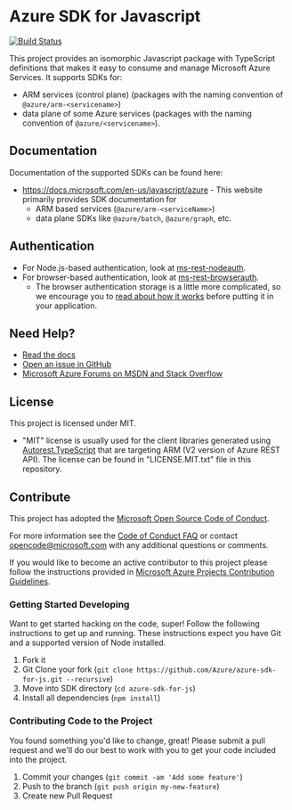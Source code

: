 # Azure SDK for Javascript

[![Build Status](https://dev.azure.com/azure-public/adx/_apis/build/status/public.Azure.azure-sdk-for-js)](https://dev.azure.com/azure-public/adx/_build/latest?definitionId=2)

This project provides an isomorphic Javascript package with TypeScript definitions that makes it easy to consume and manage
Microsoft Azure Services.
It supports SDKs for:
- ARM services (control plane) (packages with the naming convention of `@azure/arm-<servicename>`)
- data plane of some Azure services (packages with the naming convention of `@azure/<servicename>`).

## Documentation

Documentation of the supported SDKs can be found here:
- https://docs.microsoft.com/en-us/javascript/azure - This website primarily provides SDK documentation for
  - ARM based services (`@azure/arm-<serviceName>`)
  - data plane SDKs like `@azure/batch`, `@azure/graph`, etc.
  
## Authentication
- For Node.js-based authentication, look at [ms-rest-nodeauth](https://npmjs.com/package/ms-rest-nodeauth).
- For browser-based authentication, look at [ms-rest-browserauth](https://npmjs.com/package/ms-rest-browserauth).
  - The browser authentication storage is a little more complicated, so we encourage you to [read about how it works](https://github.com/Azure/ms-rest-browserauth/blob/master/README.md) before putting it in your application.

## Need Help?

* [Read the docs](https://docs.microsoft.com/en-us/javascript/azure/?view=azure-node-latest)
* [Open an issue in GitHub](https://github.com/Azure/azure-sdk-for-js/issues)
* [Microsoft Azure Forums on MSDN and Stack Overflow](http://go.microsoft.com/fwlink/?LinkId=234489)

## License

This project is licensed under MIT.
- "MIT" license is usually used for the client libraries generated using [Autorest.TypeScript](https://github.com/azure/autorest.typescript) that are targeting ARM (V2 version of Azure REST API). The license can be found in "LICENSE.MIT.txt" file in this repository.

## Contribute

This project has adopted the [Microsoft Open Source Code of Conduct](https://opensource.microsoft.com/codeofconduct/).

For more information see the [Code of Conduct FAQ](https://opensource.microsoft.com/codeofconduct/faq/) or contact [opencode@microsoft.com](mailto:opencode@microsoft.com) with any additional questions or comments.

If you would like to become an active contributor to this project please follow the instructions provided in [Microsoft Azure Projects Contribution Guidelines](http://azure.github.io/guidelines/).

### Getting Started Developing
Want to get started hacking on the code, super! Follow the following instructions to get up and running. These
instructions expect you have Git and a supported version of Node installed.

1. Fork it
2. Git Clone your fork (`git clone https://github.com/Azure/azure-sdk-for-js.git --recursive`)
3. Move into SDK directory (`cd azure-sdk-for-js`)
4. Install all dependencies (`npm install`)

### Contributing Code to the Project
You found something you'd like to change, great! Please submit a pull request and we'll do our best to work with you to
get your code included into the project.

1. Commit your changes (`git commit -am 'Add some feature'`)
2. Push to the branch (`git push origin my-new-feature`)
3. Create new Pull Request
